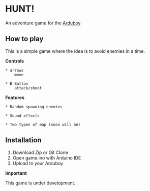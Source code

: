 # HUNT!

An adventure game for the [Arduboy](https://arduboy.com/)

## How to play

This is a simple game where the idea is to avoid enemies in a time.

**Controls**

    * arrows 
        move

    * B Button
        attack/shoot

**Features**
    
    * Random spawning enemies
    
    * Sound effects 
    
    * Two types of map (soon will be)

## Installation

1. Download Zip or Git Clone
2. Open game.ino with Arduino IDE
3. Upload to your Arduboy

**Important**

This game is under development.
